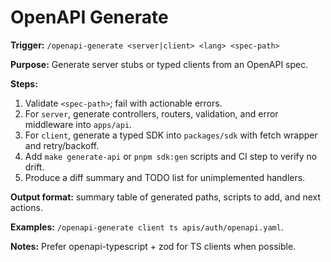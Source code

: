 # OpenAPI Generate

**Trigger:** `/openapi-generate <server|client> <lang> <spec-path>`

**Purpose:** Generate server stubs or typed clients from an OpenAPI spec.

**Steps:**
1. Validate `<spec-path>`; fail with actionable errors.
2. For `server`, generate controllers, routers, validation, and error middleware into `apps/api`.
3. For `client`, generate a typed SDK into `packages/sdk` with fetch wrapper and retry/backoff.
4. Add `make generate-api` or `pnpm sdk:gen` scripts and CI step to verify no drift.
5. Produce a diff summary and TODO list for unimplemented handlers.

**Output format:** summary table of generated paths, scripts to add, and next actions.

**Examples:** `/openapi-generate client ts apis/auth/openapi.yaml`.

**Notes:** Prefer openapi-typescript + zod for TS clients when possible.
